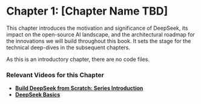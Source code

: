 
# Chapter 1: [Chapter Name TBD]

This chapter introduces the motivation and significance of DeepSeek, its impact on the open-source AI landscape, and the architectural roadmap for the innovations we will build throughout this book. It sets the stage for the technical deep-dives in the subsequent chapters.

As this is an introductory chapter, there are no code files.

### Relevant Videos for this Chapter

- **[Build DeepSeek from Scratch: Series Introduction](https://www.youtube.com/watch?v=QWNxQIq0hMo)**
- **[DeepSeek Basics](https://www.youtube.com/watch?v=WjhDDeZ7DvM)**
